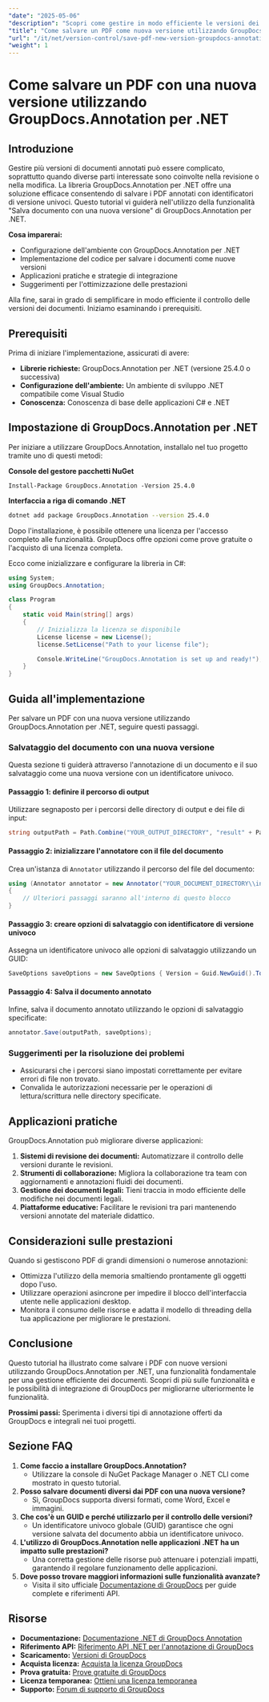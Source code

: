 ```yaml
---
"date": "2025-05-06"
"description": "Scopri come gestire in modo efficiente le versioni dei documenti utilizzando GroupDocs.Annotation per .NET. Questa guida illustra la configurazione, l'implementazione e le applicazioni pratiche."
"title": "Come salvare un PDF come nuova versione utilizzando GroupDocs.Annotation per .NET - Guida passo passo"
"url": "/it/net/version-control/save-pdf-new-version-groupdocs-annotation-net/"
"weight": 1
---
```


# Come salvare un PDF con una nuova versione utilizzando GroupDocs.Annotation per .NET

## Introduzione

Gestire più versioni di documenti annotati può essere complicato, soprattutto quando diverse parti interessate sono coinvolte nella revisione o nella modifica. La libreria GroupDocs.Annotation per .NET offre una soluzione efficace consentendo di salvare i PDF annotati con identificatori di versione univoci. Questo tutorial vi guiderà nell'utilizzo della funzionalità "Salva documento con una nuova versione" di GroupDocs.Annotation per .NET.

**Cosa imparerai:**
- Configurazione dell'ambiente con GroupDocs.Annotation per .NET
- Implementazione del codice per salvare i documenti come nuove versioni
- Applicazioni pratiche e strategie di integrazione
- Suggerimenti per l'ottimizzazione delle prestazioni

Alla fine, sarai in grado di semplificare in modo efficiente il controllo delle versioni dei documenti. Iniziamo esaminando i prerequisiti.

## Prerequisiti

Prima di iniziare l'implementazione, assicurati di avere:
- **Librerie richieste:** GroupDocs.Annotation per .NET (versione 25.4.0 o successiva)
- **Configurazione dell'ambiente:** Un ambiente di sviluppo .NET compatibile come Visual Studio
- **Conoscenza:** Conoscenza di base delle applicazioni C# e .NET

## Impostazione di GroupDocs.Annotation per .NET

Per iniziare a utilizzare GroupDocs.Annotation, installalo nel tuo progetto tramite uno di questi metodi:

**Console del gestore pacchetti NuGet**
```plaintext
Install-Package GroupDocs.Annotation -Version 25.4.0
```

**Interfaccia a riga di comando .NET**
```bash
dotnet add package GroupDocs.Annotation --version 25.4.0
```

Dopo l'installazione, è possibile ottenere una licenza per l'accesso completo alle funzionalità. GroupDocs offre opzioni come prove gratuite o l'acquisto di una licenza completa.

Ecco come inizializzare e configurare la libreria in C#:
```csharp
using System;
using GroupDocs.Annotation;

class Program
{
    static void Main(string[] args)
    {
        // Inizializza la licenza se disponibile
        License license = new License();
        license.SetLicense("Path to your license file");

        Console.WriteLine("GroupDocs.Annotation is set up and ready!");
    }
}
```

## Guida all'implementazione

Per salvare un PDF con una nuova versione utilizzando GroupDocs.Annotation per .NET, seguire questi passaggi.

### Salvataggio del documento con una nuova versione

Questa sezione ti guiderà attraverso l'annotazione di un documento e il suo salvataggio come una nuova versione con un identificatore univoco.

#### Passaggio 1: definire il percorso di output
Utilizzare segnaposto per i percorsi delle directory di output e dei file di input:
```csharp
string outputPath = Path.Combine("YOUR_OUTPUT_DIRECTORY", "result" + Path.GetExtension("YOUR_DOCUMENT_DIRECTORY\\input.pdf"));
```

#### Passaggio 2: inizializzare l'annotatore con il file del documento
Crea un'istanza di `Annotator` utilizzando il percorso del file del documento:
```csharp
using (Annotator annotator = new Annotator("YOUR_DOCUMENT_DIRECTORY\\input.pdf"))
{
    // Ulteriori passaggi saranno all'interno di questo blocco
}
```

#### Passaggio 3: creare opzioni di salvataggio con identificatore di versione univoco
Assegna un identificatore univoco alle opzioni di salvataggio utilizzando un GUID:
```csharp
SaveOptions saveOptions = new SaveOptions { Version = Guid.NewGuid().ToString() };
```

#### Passaggio 4: Salva il documento annotato
Infine, salva il documento annotato utilizzando le opzioni di salvataggio specificate:
```csharp
annotator.Save(outputPath, saveOptions);
```

### Suggerimenti per la risoluzione dei problemi
- Assicurarsi che i percorsi siano impostati correttamente per evitare errori di file non trovato.
- Convalida le autorizzazioni necessarie per le operazioni di lettura/scrittura nelle directory specificate.

## Applicazioni pratiche

GroupDocs.Annotation può migliorare diverse applicazioni:
1. **Sistemi di revisione dei documenti:** Automatizzare il controllo delle versioni durante le revisioni.
2. **Strumenti di collaborazione:** Migliora la collaborazione tra team con aggiornamenti e annotazioni fluidi dei documenti.
3. **Gestione dei documenti legali:** Tieni traccia in modo efficiente delle modifiche nei documenti legali.
4. **Piattaforme educative:** Facilitare le revisioni tra pari mantenendo versioni annotate del materiale didattico.

## Considerazioni sulle prestazioni
Quando si gestiscono PDF di grandi dimensioni o numerose annotazioni:
- Ottimizza l'utilizzo della memoria smaltiendo prontamente gli oggetti dopo l'uso.
- Utilizzare operazioni asincrone per impedire il blocco dell'interfaccia utente nelle applicazioni desktop.
- Monitora il consumo delle risorse e adatta il modello di threading della tua applicazione per migliorare le prestazioni.

## Conclusione
Questo tutorial ha illustrato come salvare i PDF con nuove versioni utilizzando GroupDocs.Annotation per .NET, una funzionalità fondamentale per una gestione efficiente dei documenti. Scopri di più sulle funzionalità e le possibilità di integrazione di GroupDocs per migliorarne ulteriormente le funzionalità.

**Prossimi passi:** Sperimenta i diversi tipi di annotazione offerti da GroupDocs e integrali nei tuoi progetti.

## Sezione FAQ
1. **Come faccio a installare GroupDocs.Annotation?**
   - Utilizzare la console di NuGet Package Manager o .NET CLI come mostrato in questo tutorial.
2. **Posso salvare documenti diversi dai PDF con una nuova versione?**
   - Sì, GroupDocs supporta diversi formati, come Word, Excel e immagini.
3. **Che cos'è un GUID e perché utilizzarlo per il controllo delle versioni?**
   - Un identificatore univoco globale (GUID) garantisce che ogni versione salvata del documento abbia un identificatore univoco.
4. **L'utilizzo di GroupDocs.Annotation nelle applicazioni .NET ha un impatto sulle prestazioni?**
   - Una corretta gestione delle risorse può attenuare i potenziali impatti, garantendo il regolare funzionamento delle applicazioni.
5. **Dove posso trovare maggiori informazioni sulle funzionalità avanzate?**
   - Visita il sito ufficiale [Documentazione di GroupDocs](https://docs.groupdocs.com/annotation/net/) per guide complete e riferimenti API.

## Risorse
- **Documentazione:** [Documentazione .NET di GroupDocs Annotation](https://docs.groupdocs.com/annotation/net/)
- **Riferimento API:** [Riferimento API .NET per l'annotazione di GroupDocs](https://reference.groupdocs.com/annotation/net/)
- **Scaricamento:** [Versioni di GroupDocs](https://releases.groupdocs.com/annotation/net/)
- **Acquista licenza:** [Acquista la licenza GroupDocs](https://purchase.groupdocs.com/buy)
- **Prova gratuita:** [Prove gratuite di GroupDocs](https://releases.groupdocs.com/annotation/net/)
- **Licenza temporanea:** [Ottieni una licenza temporanea](https://purchase.groupdocs.com/temporary-license/)
- **Supporto:** [Forum di supporto di GroupDocs](https://forum.groupdocs.com/c/annotation/)